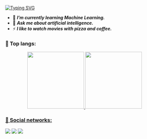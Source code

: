 

[![Typing SVG](https://readme-typing-svg.herokuapp.com/?color=E820A0&size=35&center=true&vCenter=true&width=1000&lines=HELLO,+MY+NAME+IS+JASMIN+POMASONCCO;I'M+SOFTWARE+ENGINEERING+STUDENT)](https://git.io/typing-svg)


- 🌱 ***I’m currently learning Machine Learning.***
- 💬 ***Ask me about artificial intelligence.***
- ⚡ ***I like to watch movies with pizza and coffee.***

 
<h3 align="left"> 🌸 Top langs:</h3>
<div align="center">
  <a href="https://github.com/jasminpomasoncco">
  <img height="180em" src="https://github-readme-stats.vercel.app/api?username=jasminpomasoncco&show_icons=true&theme=radical&include_all_commits=true&count_private=true"/>
  <img height="180em" src="https://github-readme-stats.vercel.app/api/top-langs/?username=jasminpomasoncco&layout=compact&langs_count=7&theme=radical"/>

<br>
</div>

<h3 align="left"> 🌸 Social networks:</h3>
  <a href="https://instagram.com/jasmingianella_22" target="_blank"><img src="https://img.shields.io/badge/-Instagram-%23E4405F?style=for-the-badge&logo=instagram&logoColor=white" target="_blank"></a>
  <a href="https://www.linkedin.com/in/jasmin-gianella-pomasoncco-oropeza-154102218/" target="_blank"><img src="https://img.shields.io/badge/-LinkedIn-%230077B5?style=for-the-badge&logo=linkedin&logoColor=white" target="_blank"></a> 
    <a href="https://twitter.com/Jasmingia22" target="_blank"><img src="https://img.shields.io/badge/-X-%235444B7?style=for-the-badge&logo=X&logoColor=white" target="_blank"></a> 
  
